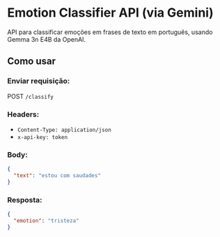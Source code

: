 # Emotion Classifier API (via Gemini)

API para classificar emoções em frases de texto em português, usando Gemma 3n E4B da OpenAI.

## Como usar

### Enviar requisição:
POST `/classify`

### Headers:
- `Content-Type: application/json`
- `x-api-key: token`

### Body:
```json
{
  "text": "estou com saudades"
}
```
### Resposta:
```json
{
  "emotion": "tristeza"
}
